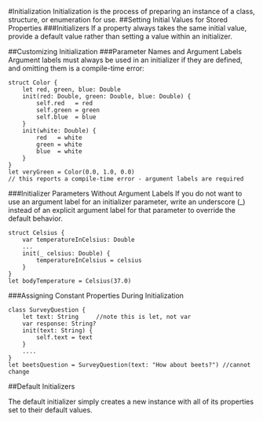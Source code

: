 
#Initialization
Initialization is the process of preparing an instance of a class, structure, or enumeration for use.
##Setting Initial Values for Stored Properties
###Initializers
If a property always takes the same initial value, provide a default value rather than setting a value within an initializer.


##Customizing Initialization
###Parameter Names and Argument Labels
Argument labels must always be used in an initializer if they are defined, and omitting them is a compile-time error:
```
struct Color {
    let red, green, blue: Double
    init(red: Double, green: Double, blue: Double) {
        self.red   = red
        self.green = green
        self.blue  = blue
    }
    init(white: Double) {
        red   = white
        green = white
        blue  = white
    }
}
let veryGreen = Color(0.0, 1.0, 0.0)
// this reports a compile-time error - argument labels are required
```

###Initializer Parameters Without Argument Labels
If you do not want to use an argument label for an initializer parameter, 
write an underscore (_) instead of an explicit argument label for that parameter to override the default behavior.
```
struct Celsius {
    var temperatureInCelsius: Double
    ...
    init(_ celsius: Double) {
        temperatureInCelsius = celsius
    }
}
let bodyTemperature = Celsius(37.0)
```



###Assigning Constant Properties During Initialization

```
class SurveyQuestion {
    let text: String     //note this is let, not var
    var response: String?
    init(text: String) {
        self.text = text
    }
    ....
}    
let beetsQuestion = SurveyQuestion(text: "How about beets?") //cannot change
```


##Default Initializers

The default initializer simply creates a new instance with all of its properties set to their default values.
